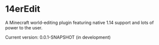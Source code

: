 14erEdit
===

A Minecraft world-editing plugin featuring native 1.14 support and lots of power to the user.

Current version: 0.0.1-SNAPSHOT (in development)